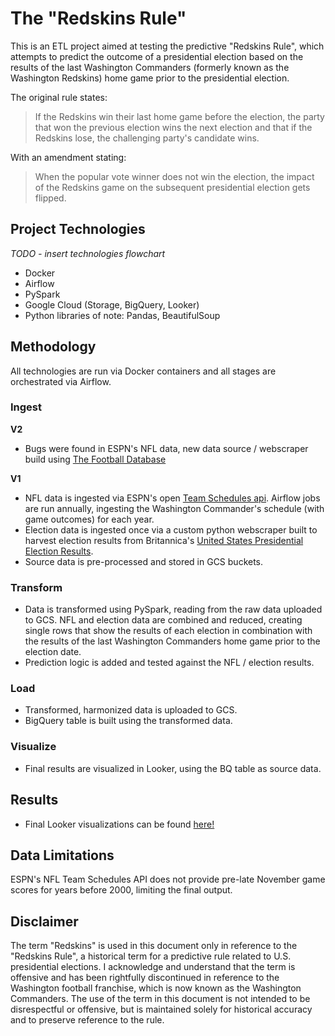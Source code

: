 # The "Redskins Rule"

This is an ETL project aimed at testing the predictive "Redskins Rule", which attempts to predict the outcome of a presidential election based on the results of the last Washington Commanders (formerly known as the Washington Redskins) home game prior to the presidential election. 

The original rule states: 

> If the Redskins win their last home game before the election, the party that won the previous election wins the next election and that if the Redskins lose, the challenging party's candidate wins.

With an amendment stating: 

> When the popular vote winner does not win the election, the impact of the Redskins game on the subsequent presidential election gets flipped.

## Project Technologies

_TODO - insert technologies flowchart_

- Docker
- Airflow
- PySpark
- Google Cloud (Storage, BigQuery, Looker)
- Python libraries of note: Pandas, BeautifulSoup

## Methodology

All technologies are run via Docker containers and all stages are orchestrated via Airflow. 

### Ingest

**V2**
- Bugs were found in ESPN's NFL data, new data source / webscraper build using [The Football Database](https://www.footballdb.com/teams/nfl/washington-commanders/results)

**V1**
- NFL data is ingested via ESPN's open [Team Schedules api](https://gist.github.com/nntrn/ee26cb2a0716de0947a0a4e9a157bc1c#teams:~:text=site.api.espn.com/apis/site/v2/sports/football/nfl/teams/%7BTEAM_ID%7D/schedule%3Fseason%3D%7BYEAR%7D). Airflow jobs are run annually, ingesting the Washington Commander's schedule (with game outcomes) for each year.
- Election data is ingested once via a custom python webscraper built to harvest election results from Britannica's [United States Presidential Election Results](https://www.britannica.com/topic/United-States-Presidential-Election-Results-1788863).
- Source data is pre-processed and stored in GCS buckets. 

### Transform

- Data is transformed using PySpark, reading from the raw data uploaded to GCS. NFL and election data are combined and reduced, creating single rows that show the results of each election in combination with the results of the last Washington Commanders home game prior to the election date. 
- Prediction logic is added and tested against the NFL / election results.  

### Load

- Transformed, harmonized data is uploaded to GCS. 
- BigQuery table is built using the transformed data. 

### Visualize

- Final results are visualized in Looker, using the BQ table as source data. 

## Results

- Final Looker visualizations can be found [here!](https://lookerstudio.google.com/reporting/74ed28eb-0400-4864-b713-aa0cf05a8e47)

## Data Limitations

ESPN's NFL Team Schedules API does not provide pre-late November game scores for years before 2000, limiting the final output. 

## Disclaimer

The term "Redskins" is used in this document only in reference to the "Redskins Rule", a historical term for a predictive rule related to U.S. presidential elections. I acknowledge and understand that the term is offensive and has been rightfully discontinued in reference to the Washington football franchise, which is now known as the Washington Commanders. The use of the term in this document is not intended to be disrespectful or offensive, but is maintained solely for historical accuracy and to preserve reference to the rule.
